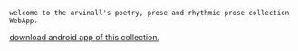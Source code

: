     welcome to the arvinall's poetry, prose and rhythmic prose collection WebApp.
[download android app of this collection.](http://iranapps.ir/app/io.github.arvinall.arp)
